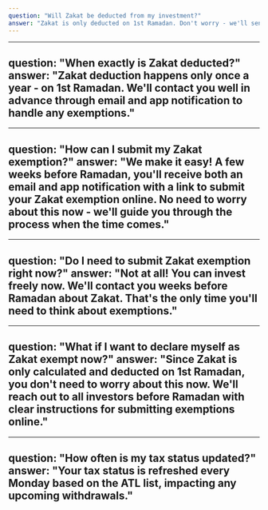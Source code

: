 ```yaml
---
question: "Will Zakat be deducted from my investment?"
answer: "Zakat is only deducted on 1st Ramadan. Don't worry - we'll send you an email and app notification a few weeks before Ramadan to sign an online Zakat exemption form if needed. Until then, you can freely invest without worrying about Zakat deductions."
---
```


---
question: "When exactly is Zakat deducted?"
answer: "Zakat deduction happens only once a year - on 1st Ramadan. We'll contact you well in advance through email and app notification to handle any exemptions."
---

---
question: "How can I submit my Zakat exemption?"
answer: "We make it easy! A few weeks before Ramadan, you'll receive both an email and app notification with a link to submit your Zakat exemption online. No need to worry about this now - we'll guide you through the process when the time comes."
---

---
question: "Do I need to submit Zakat exemption right now?"
answer: "Not at all! You can invest freely now. We'll contact you weeks before Ramadan about Zakat. That's the only time you'll need to think about exemptions."
---

---
question: "What if I want to declare myself as Zakat exempt now?"
answer: "Since Zakat is only calculated and deducted on 1st Ramadan, you don't need to worry about this now. We'll reach out to all investors before Ramadan with clear instructions for submitting exemptions online."
---

---
question: "How often is my tax status updated?"
answer: "Your tax status is refreshed every Monday based on the ATL list, impacting any upcoming withdrawals."
---
